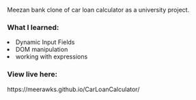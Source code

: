 Meezan bank clone of car loan calculator as a university project. 

<h3>What I learned:</h3>
<li>Dynamic Input Fields</li>
<li>DOM manipulation</li>
<li>working with expressions</li>

<h3>View live here: </h3>
https://meerawks.github.io/CarLoanCalculator/
